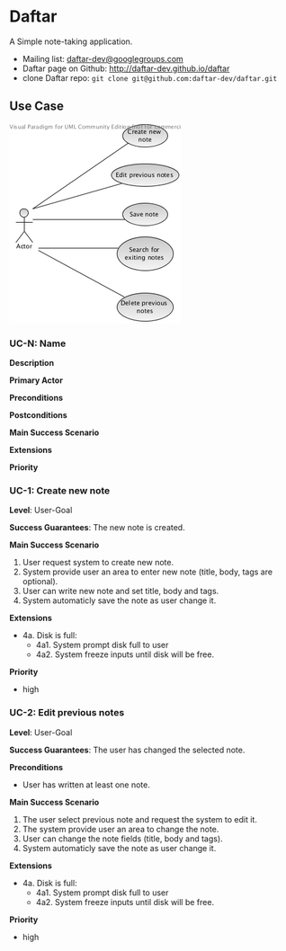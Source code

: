 Daftar
======

A Simple note-taking application.

* Mailing list: daftar-dev@googlegroups.com
* Daftar page on Github: http://daftar-dev.github.io/daftar
* clone Daftar repo: `git clone git@github.com:daftar-dev/daftar.git`

## Use Case
![UseCaseDiagram](usecase.png)



### UC-N: Name

**Description**

**Primary Actor**

**Preconditions**

**Postconditions**

**Main Success Scenario**

**Extensions**

**Priority**



### UC-1: Create new note

**Level**: User-Goal

**Success Guarantees**: The new note is created.

**Main Success Scenario**

1. User request system to create new note.
2. System provide user an area to enter new note (title, body, tags are optional).
3. User can write new note and set title, body and tags.
4. System automaticly save the note as user change it.

**Extensions**

* 4a. Disk is full:
	* 4a1. System prompt disk full to user
	* 4a2. System freeze inputs until disk will be free.

**Priority**
* high



### UC-2: Edit previous notes

**Level**: User-Goal

**Success Guarantees**: The user has changed the selected note.

**Preconditions**
* User has written at least one note.

**Main Success Scenario**
1. The user select previous note and request the system to edit it.
2. The system provide user an area to change the note.
3. User can change the note fields (title, body and tags).
4. System automaticly save the note as user change it.

**Extensions**

* 4a. Disk is full:
	* 4a1. System prompt disk full to user
	* 4a2. System freeze inputs until disk will be free.

**Priority**
* high



